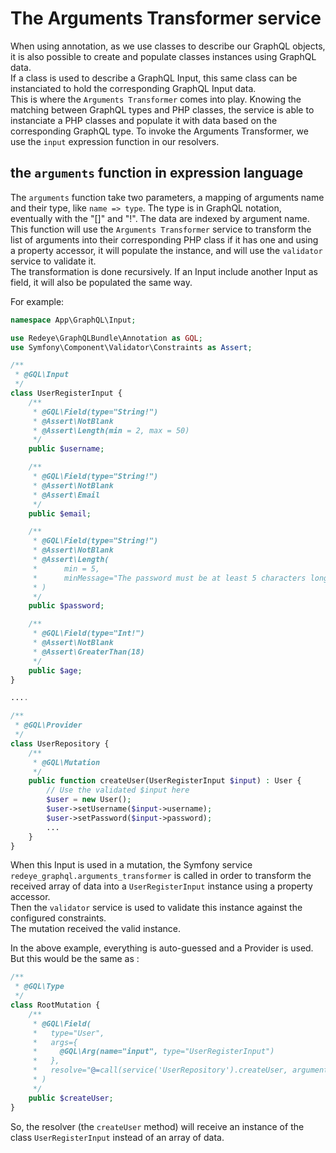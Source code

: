# The Arguments Transformer service

When using annotation, as we use classes to describe our GraphQL objects, it is also possible to create and populate classes instances using GraphQL data.  
If a class is used to describe a GraphQL Input, this same class can be instanciated to hold the corresponding GraphQL Input data.  
This is where the `Arguments Transformer` comes into play. Knowing the matching between GraphQL types and PHP classes, the service is able to instanciate a PHP classes and populate it with data based on the corresponding GraphQL type.
To invoke the Arguments Transformer, we use the `input` expression function in our resolvers. 

## the `arguments` function in expression language

The `arguments` function take two parameters, a mapping of arguments name and their type, like `name => type`. The type is in GraphQL notation, eventually with the "[]" and "!". The data are indexed by argument name.
This function will use the `Arguments Transformer` service to transform the list of arguments into their corresponding PHP class if it has one and using a property accessor, it will populate the instance, and will use the `validator` service to validate it.  
The transformation is done recursively. If an Input include another Input as field, it will also be populated the same way.

For example:

```php
namespace App\GraphQL\Input;

use Redeye\GraphQLBundle\Annotation as GQL;
use Symfony\Component\Validator\Constraints as Assert;

/**
 * @GQL\Input
 */ 
class UserRegisterInput {
    /**
     * @GQL\Field(type="String!")
     * @Assert\NotBlank
     * @Assert\Length(min = 2, max = 50)
     */
    public $username;

    /**
     * @GQL\Field(type="String!")
     * @Assert\NotBlank
     * @Assert\Email
     */
    public $email;

    /**
     * @GQL\Field(type="String!")
     * @Assert\NotBlank
     * @Assert\Length(
     *      min = 5, 
     *      minMessage="The password must be at least 5 characters long."
     * )
     */
    public $password;

    /**
     * @GQL\Field(type="Int!")
     * @Assert\NotBlank
     * @Assert\GreaterThan(18)
     */
    public $age;
}

....

/**
 * @GQL\Provider
 */
class UserRepository {
    /**
     * @GQL\Mutation
     */
    public function createUser(UserRegisterInput $input) : User {
        // Use the validated $input here
        $user = new User();
        $user->setUsername($input->username);
        $user->setPassword($input->password);
        ...
    }
}
```

When this Input is used in a mutation, the Symfony service `redeye_graphql.arguments_transformer` is called in order to transform the received array of data into a `UserRegisterInput` instance using a property accessor.  
Then the `validator` service is used to validate this instance against the configured constraints.  
The mutation received the valid instance.  

In the above example, everything is auto-guessed and a Provider is used. But this would be the same as : 

```php
/**
 * @GQL\Type
 */
class RootMutation {
    /**
     * @GQL\Field(
     *   type="User",
     *   args={
     *     @GQL\Arg(name="input", type="UserRegisterInput")
     *   },
     *   resolve="@=call(service('UserRepository').createUser, arguments({input: 'UserRegisterInput'}, arg))"
     * )
     */
    public $createUser;
}
```

So, the resolver (the `createUser` method) will receive an instance of the class `UserRegisterInput` instead of an array of data. 
